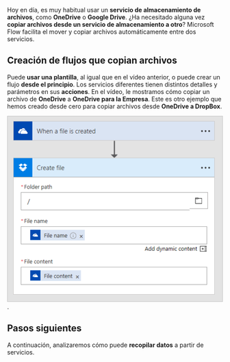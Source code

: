 Hoy en día, es muy habitual usar un **servicio de almacenamiento de archivos**, como **OneDrive** o **Google Drive**.  ¿Ha necesitado alguna vez **copiar archivos desde un servicio de almacenamiento a otro**?  Microsoft Flow facilita el mover y copiar archivos automáticamente entre dos servicios.

## <a name="creating-flows-that-copy-files"></a>Creación de flujos que copian archivos

Puede **usar una plantilla**, al igual que en el vídeo anterior, o puede crear un flujo **desde el principio**.  Los servicios diferentes tienen distintos detalles y parámetros en sus **acciones**.  En el vídeo, le mostramos cómo copiar un archivo de **OneDrive** a **OneDrive para la Empresa**.  Este es otro ejemplo que hemos creado desde cero para copiar archivos desde **OneDrive a DropBox**.

![OneDrive a DropBox](./media/learning-copy-files/onedrive-to-dropbox.png).

## <a name="next-steps"></a>Pasos siguientes

A continuación, analizaremos cómo puede **recopilar datos** a partir de servicios.
